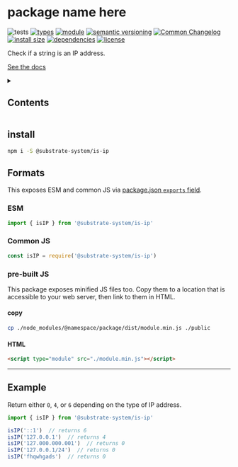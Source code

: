 # package name here
![tests](https://github.com/substrate-system/is-ip/actions/workflows/nodejs.yml/badge.svg)
[![types](https://img.shields.io/npm/types/@substrate-system/is-ip?style=flat-square)](README.md)
[![module](https://img.shields.io/badge/module-ESM%2FCJS-blue?style=flat-square)](README.md)
[![semantic versioning](https://img.shields.io/badge/semver-2.0.0-blue?logo=semver&style=flat-square)](https://semver.org/)
[![Common Changelog](https://nichoth.github.io/badge/common-changelog.svg)](./CHANGELOG.md)
[![install size](https://flat.badgen.net/packagephobia/install/@substrate-system/is-ip?cache-control=no-cache)](https://packagephobia.com/result?p=@substrate-system/is-ip)
[![dependencies](https://img.shields.io/badge/dependencies-zero-brightgreen.svg?style=flat-square)](package.json)
[![license](https://img.shields.io/badge/license-Polyform_Non_Commercial-26bc71?style=flat-square)](LICENSE)

Check if a string is an IP address.


[See the docs](https://substrate-system.github.io/is-ip/)


<details><summary><h2>Contents</h2></summary>
<!-- toc -->
</details>

## install

```sh
npm i -S @substrate-system/is-ip
```

## Formats

This exposes ESM and common JS via [package.json `exports` field](https://nodejs.org/api/packages.html#exports).

### ESM
```js
import { isIP } from '@substrate-system/is-ip'
```

### Common JS
```js
const isIP = require('@substrate-system/is-ip')
```

### pre-built JS
This package exposes minified JS files too. Copy them to a location that is
accessible to your web server, then link to them in HTML.

#### copy
```sh
cp ./node_modules/@namespace/package/dist/module.min.js ./public
```

#### HTML
```html
<script type="module" src="./module.min.js"></script>
```

------------------------------------------------------------------

## Example

Return either `0`, `4`, or `6` depending on the type of IP address.

```js
import { isIP } from '@substrate-system/is-ip'

isIP('::1')  // returns 6
isIP('127.0.0.1')  // returns 4
isIP('127.000.000.001')  // returns 0
isIP('127.0.0.1/24')  // returns 0
isIP('fhqwhgads')  // returns 0
```
